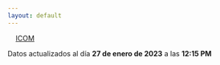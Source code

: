 ```yaml
---
layout: default
---
```

<a href="planes/ICOM/" style="padding: 1rem;">ICOM</a>
<p class_="text-center text-muted">Datos actualizados al día <b>27 de enero de 2023</b> a las <b>12:15 PM</b></p>